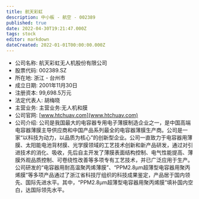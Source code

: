 ```yaml
---
title: 航天彩虹
description: 中小板 - 航空 - 002389
published: true
date: 2022-04-30T19:21:47.000Z
tags: stock
editor: markdown
dateCreated: 2022-01-01T00:00:00.000Z
---
```


- 公司名称: 航天彩虹无人机股份有限公司
- 股票代码: 002389.SZ
- 所在地: 浙江 - 台州市
- 成立日期: 2001年11月30日
- 注册资本: 99,698.5万元
- 法定代表人: 胡梅晓
- 主营业务: 主营业务:无人机和膜
- 公司官网: [www.htchuav.com](www.htchuav.com)
- 公司介绍: 公司是我国最大的电容器专用电子薄膜制造企业之一，是中国高端电容器薄膜主导供应商和中国产品系列最全的电容器薄膜生产商。公司是一家“以科技为动力，以品质为核心”的创新型企业。公司一直致力于电容器用薄膜、太阳能电池背材膜、光学膜领域的工艺技术创新和新产品研发，通过对引进技术的消化、吸收，先后自主开发了薄膜表面结构控制、电气性能提高、薄膜外观品质控制、可卷绕性改善等多项专有工艺技术，并已广泛应用于生产。公司研发的“电容器用耐高温聚丙烯薄膜”、“PPM2.8μm超薄型电容器用聚丙烯膜”等多项产品通过了浙江省科技厅组织的科技成果鉴定，产品居于国内领先、国际先进水平。其中，“PPM2.8μm超薄型电容器用聚丙烯膜”填补国内空白，达国际领先水平。


